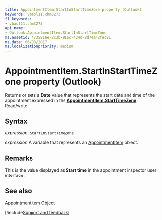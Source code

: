 ```yaml
---
title: AppointmentItem.StartInStartTimeZone property (Outlook)
keywords: vbaol11.chm3273
f1_keywords:
- vbaol11.chm3273
api_name:
- Outlook.AppointmentItem.StartInStartTimeZone
ms.assetid: 4735816e-2c3b-816c-434d-8d7ea42fec81
ms.date: 06/08/2017
ms.localizationpriority: medium
---
```



# AppointmentItem.StartInStartTimeZone property (Outlook)

Returns or sets a **Date** value that represents the start date and time of the appointment expressed in the **[AppointmentItem.StartTimeZone](Outlook.AppointmentItem.StartTimeZone.md)**. Read/write.


## Syntax

_expression_. `StartInStartTimeZone`

_expression_ A variable that represents an [AppointmentItem](Outlook.AppointmentItem.md) object.


## Remarks

This is the value displayed as **Start time** in the appointment inspector user interface.


## See also


[AppointmentItem Object](Outlook.AppointmentItem.md)

[!include[Support and feedback](~/includes/feedback-boilerplate.md)]